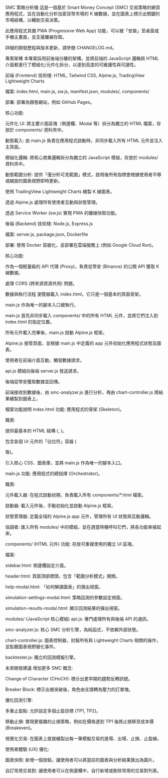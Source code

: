SMC 策略分析儀
這是一個基於 Smart Money Concept (SMC) 交易策略的網頁應用程式，旨在自動化分析加密貨幣市場的 K 線數據，並在圖表上標示出關鍵的市場結構，以輔助交易決策。

此應用程式具備 PWA (Progressive Web App) 功能，可以被「安裝」至桌面或手機主畫面，並支援離線存取。

詳細的開發歷程與版本更新，請參閱 CHANGELOG.md。

專案架構
本專案採用前後端分離的架構，並將前端的 JavaScript 邏輯與 HTML 介面都進行了模組化/元件化拆分，以達到高度的可維護性與可讀性。

前端 (Frontend)
技術棧: HTML, Tailwind CSS, Alpine.js, TradingView Lightweight Charts

檔案: index.html, main.js, sw.js, manifest.json, modules/, components/

部署: 部署為靜態網站，例如 GitHub Pages。

核心功能:

元件化 UI: 將主要介面區塊（側邊欄、Modal 等）拆分為獨立的 HTML 檔案，存放於 components/ 資料夾中。

動態載入: 由 main.js 負責在應用程式啟動時，非同步載入所有 HTML 元件並注入主頁面。

模組化邏輯: 將核心商業邏輯拆分為獨立的 JavaScript 模組，存放於 modules/ 資料夾中。

動態範圍分析: 提供「僅分析可見範圍」模式，啟用後所有指標會根據使用者平移或縮放的圖表視野即時更新。

使用 TradingView Lightweight Charts 繪製 K 線圖表。

透過 Alpine.js 處理所有使用者互動與狀態管理。

透過 Service Worker (sw.js) 實現 PWA 的離線快取功能。

後端 (Backend)
技術棧: Node.js, Express.js

檔案: server.js, package.json, Dockerfile

部署: 使用 Docker 容器化，並部署在雲端服務上 (例如 Google Cloud Run)。

核心功能:

作為一個輕量級的 API 代理 (Proxy)，負責從幣安 (Binance) 的公開 API 獲取 K 線數據。

處理 CORS (跨來源資源共用) 問題。

數據與執行流程
瀏覽器載入 index.html，它只是一個基本的頁面骨架。

main.js 作為唯一的腳本入口被執行。

main.js 首先非同步載入 components/ 中的所有 HTML 元件，並將它們注入到 index.html 的指定位置。

所有元件載入完畢後，main.js 啟動 Alpine.js 框架。

Alpine.js 接管頁面，並根據 main.js 中定義的 app 元件初始化應用程式狀態及圖表。

使用者在前端介面互動，觸發數據請求。

api.js 模組向後端 server.js 發送請求。

後端從幣安獲取數據並回傳。

前端接收到數據後，由 smc-analyzer.js 進行分析，再由 chart-controller.js 將結果繪製到圖表上。

檔案功能說明
index.html
功能: 應用程式的骨架 (Skeleton)。

職責:

提供最基本的 HTML 結構 (<head>, <body>)。

包含各個 UI 元件的「佔位符」容器 (<div id="sidebar-container"> 等)。

引入核心 CSS、圖表庫，並將 main.js 作為唯一的腳本入口。

main.js
功能: 應用程式的總指揮 (Orchestrator)。

職責:

元件載入器: 在程式啟動初期，負責載入所有 components/*.html 檔案。

啟動器: 載入元件後，手動初始化並啟動 Alpine.js 框架。

狀態管理器: 定義全域的 Alpine.js app 元件，管理所有 UI 狀態與互動邏輯。

協調者: 匯入所有 modules/ 中的模組，並在適當時機呼叫它們，將各功能串接起來。

components/ (HTML 元件)
功能: 存放可重複使用的獨立 UI 區塊。

檔案:

sidebar.html: 側邊欄設定介面。

header.html: 頁面頂部標頭，包含「範圍分析模式」開關。

help-modal.html: 「如何解讀圖表」的彈出視窗。

simulation-settings-modal.html: 策略回測的參數設定視窗。

simulation-results-modal.html: 顯示回測結果的彈出視窗。

modules/ (JavaScript 核心模組)
api.js: 專門處理所有與後端 API 的通訊。

smc-analyzer.js: 核心 SMC 分析引擎，為純函式，不依賴外部狀態。

chart-controller.js: 圖表控制器，封裝所有與 Lightweight Charts 相關的操作，並監聽圖表視野變化事件。

backtester.js: 獨立的回測模擬引擎。

未來開發建議
增加更多 SMC 概念:

Change of Character (CHoCH): 標示出更早期的趨勢反轉訊號。

Breaker Block: 標示出被突破後，角色由支撐轉為壓力的訂單塊。

優化回測引擎:

多重止盈點: 允許設定多個止盈目標 (TP1, TP2)。

移動止損: 實現更複雜的止損策略，例如在價格達到 TP1 後將止損移至成本價 (Breakeven)。

視覺化交易: 在圖表上直接繪製出每一筆模擬交易的進場、出場、止損、止盈線。

使用者體驗 (UX) 優化:

圖表快照: 新增一個按鈕，讓使用者可以將當前的圖表與分析結果匯出為圖片。

自訂常用交易對: 讓使用者可以在側邊欄中，自行新增或刪除常用的交易對列表。